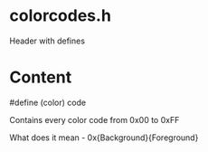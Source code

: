 # colorcodes.h
Header with defines
# Content
#define (color) code

Contains every color code from 0x00 to 0xFF

What does it mean - 0x{Background}{Foreground}
